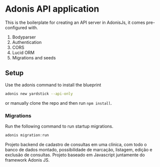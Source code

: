 # Adonis API application

This is the boilerplate for creating an API server in AdonisJs, it comes pre-configured with.

1. Bodyparser
2. Authentication
3. CORS
4. Lucid ORM
5. Migrations and seeds

## Setup

Use the adonis command to install the blueprint

```bash
adonis new yardstick --api-only
```

or manually clone the repo and then run `npm install`.


### Migrations

Run the following command to run startup migrations.

```js
adonis migration:run
```

Projeto backend de cadastro de consultas em uma clínica, com todo o banco de dados montado, possibilidade de marcação, listagem, edição e exclusão de consultas.
Projeto baseado em Javascript juntamente do framework Adonis JS.
